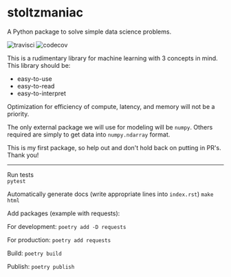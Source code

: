 # stoltzmaniac  

A Python package to solve simple data science problems. 

![travisci](https://travis-ci.com/stoltzmaniac/stoltzmaniac.svg?branch=master)
![codecov](https://codecov.io/gh/stoltzmaniac/stoltzmaniac/branch/master/graph/badge.svg)

This is a rudimentary library for machine learning with 3 concepts in mind. This library should be:
  - easy-to-use
  - easy-to-read
  - easy-to-interpret

Optimization for efficiency of compute, latency, and memory will not be a priority.

The only external package we will use for modeling will be `numpy`. Others required are simply to get data into `numpy.ndarray` format.

This is my first package, so help out and don't hold back on putting in PR's. Thank you!

----

Run tests  
`pytest`

Automatically generate docs (write appropriate lines into `index.rst`)
`make html`

Add packages (example with requests):

For development:
`poetry add -D requests`

For production:
`poetry add requests`

Build:
`poetry build`

Publish:
`poetry publish`